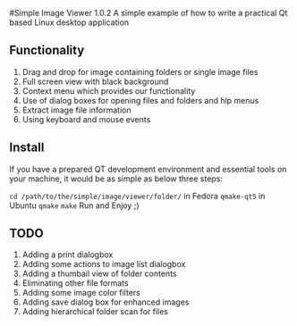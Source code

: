 #Simple Image Viewer 1.0.2
A simple example of how to write a practical Qt based Linux desktop application

## Functionality
1. Drag and drop for image containing folders or single image files
2. Full screen view with black background
3. Context menu which provides our functionality
4. Use of dialog boxes for opening files and folders and hlp menus
5. Extract image file information
6. Using keyboard and mouse events


## Install
If you have a prepared QT development environment and essential tools on your machine, it would be as simple as below three steps:

`cd /path/to/the/simple/image/viewer/folder/`
in Fedora `qmake-qt5`
in Ubuntu `qmake`
`make`
Run and Enjoy ;)


## TODO
1. Adding a print dialogbox
2. Adding some actions to image list dialogbox
3. Adding a thumbail view of folder contents
4. Eliminating other file formats
5. Adding some image color filters
6. Adding save dialog box for enhanced images
7. Adding hierarchical folder scan for files
